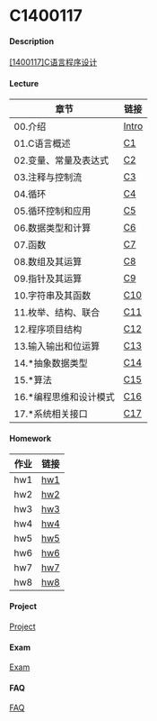 # C1400117

#### Description
[[1400117]C语言程序设计](https://lkljty.gitee.io/class/1400117.html)



#### Lecture

| 章节                   | 链接                        |
| ---------------------- | --------------------------- |
| 00.介绍                | [Intro](./lecture/Intro.md) |
| 01.C语言概述           | [C1](./lecture/C1.md)       |
| 02.变量、常量及表达式  | [C2](./lecture/C2.md)       |
| 03.注释与控制流        | [C3](./lecture/C3.md)       |
| 04.循环                | [C4](./lecture/C4.md)       |
| 05.循环控制和应用      | [C5](./lecture/C5.md)       |
| 06.数据类型和计算      | [C6](./lecture/C6.md)       |
| 07.函数                | [C7](./lecture/C7.md)       |
| 08.数组及其运算        | [C8](./lecture/C8.md)       |
| 09.指针及其运算        | [C9](./lecture/C9.md)       |
| 10.字符串及其函数      | [C10](./lecture/C10.md)     |
| 11.枚举、结构、联合    | [C11](./lecture/C11.md)     |
| 12.程序项目结构        | [C12](./lecture/C12.md)     |
| 13.输入输出和位运算    | [C13](./lecture/C13.md)     |
| 14.*抽象数据类型       | [C14](./lecture/C14.md)     |
| 15.*算法               | [C15](./lecture/C15.md)     |
| 16.*编程思维和设计模式 | [C16](./lecture/C16.md)     |
| 17.*系统相关接口       | [C17](./lecture/C17.md)     |



#### Homework

| 作业 | 链接                     |
| ---- | ------------------------ |
| hw1  | [hw1](./homework/hw1.md) |
| hw2  | [hw2](./homework/hw2.md) |
| hw3  | [hw3](./homework/hw3.md) |
| hw4  | [hw4](./homework/hw4.md) |
| hw5  | [hw5](./homework/hw5.md) |
| hw6  | [hw6](./homework/hw6.md) |
| hw7  | [hw7](./homework/hw7.md) |
| hw8  | [hw8](./homework/hw8.md) |



#### Project

[Project](./project/project.md)



#### Exam

[Exam](./exam/exam.md)



#### FAQ

[FAQ](./FAQ/FAQ.md)